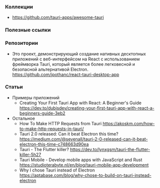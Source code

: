 ### Коллекции

- https://github.com/tauri-apps/awesome-tauri

### Полезные ссылки

### Репозитории

- Это проект, демонстрирующий создание нативных десктопных приложений с веб-интерфейсом на React с использованием фреймворка Tauri, который является более легковесной и безопасной альтернативой Electron. https://github.com/jpothanc/react-tauri-desktop-app

### Статьи

- Примеры приложений
    - Creating Your First Tauri App with React: A Beginner's Guide https://dev.to/dubisdev/creating-your-first-tauri-app-with-react-a-beginners-guide-3eb2
- Остальное
    - How To Make HTTP Requests from Tauri https://akoskm.com/how-to-make-http-requests-in-tauri/
    - Tauri 2.0 released: Can it beat Electron this time? https://medium.com/@sevenall/tauri-2-0-released-can-it-beat-electron-this-time-c748663d90ea
    - Tauri - The Flutter killer? https://dev.to/lynxgsm/tauri-the-flutter-killer-5h27
    - Tauri Mobile - Develop mobile apps with JavaScript and Rust https://studioterabyte.nl/en/blog/tauri-mobile-app-development
    - Why I chose Tauri instead of Electron https://aptabase.com/blog/why-chose-to-build-on-tauri-instead-electron